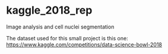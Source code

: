# kaggle_2018_rep
Image analysis and cell nuclei segmentation

The dataset used for this small project is this one:
https://www.kaggle.com/competitions/data-science-bowl-2018

